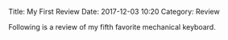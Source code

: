 Title: My First Review
Date: 2017-12-03 10:20
Category: Review

Following is a review of my fifth favorite mechanical keyboard.
